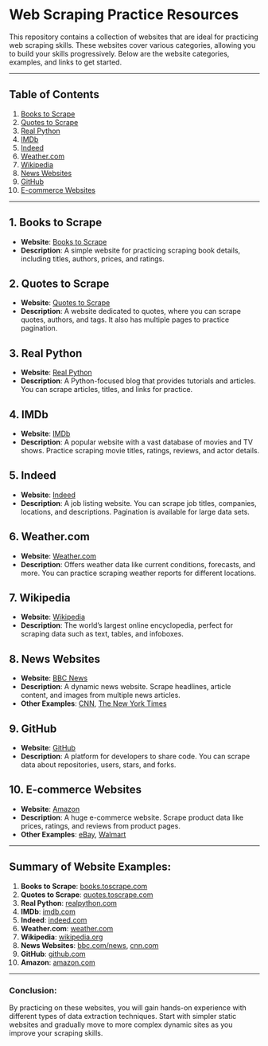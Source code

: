 # Web Scraping Practice Resources

This repository contains a collection of websites that are ideal for practicing web scraping skills. These websites cover various categories, allowing you to build your skills progressively. Below are the website categories, examples, and links to get started.

---

## Table of Contents
1. [Books to Scrape](#books-to-scrape)
2. [Quotes to Scrape](#quotes-to-scrape)
3. [Real Python](#real-python)
4. [IMDb](#imdb)
5. [Indeed](#indeed)
6. [Weather.com](#weathercom)
7. [Wikipedia](#wikipedia)
8. [News Websites](#news-websites)
9. [GitHub](#github)
10. [E-commerce Websites](#e-commerce-websites)

---

## 1. Books to Scrape
- **Website**: [Books to Scrape](http://books.toscrape.com/)
- **Description**: A simple website for practicing scraping book details, including titles, authors, prices, and ratings.

## 2. Quotes to Scrape
- **Website**: [Quotes to Scrape](http://quotes.toscrape.com/)
- **Description**: A website dedicated to quotes, where you can scrape quotes, authors, and tags. It also has multiple pages to practice pagination.

## 3. Real Python
- **Website**: [Real Python](https://realpython.com/)
- **Description**: A Python-focused blog that provides tutorials and articles. You can scrape articles, titles, and links for practice.

## 4. IMDb
- **Website**: [IMDb](https://www.imdb.com/)
- **Description**: A popular website with a vast database of movies and TV shows. Practice scraping movie titles, ratings, reviews, and actor details.

## 5. Indeed
- **Website**: [Indeed](https://www.indeed.com/)
- **Description**: A job listing website. You can scrape job titles, companies, locations, and descriptions. Pagination is available for large data sets.

## 6. Weather.com
- **Website**: [Weather.com](https://weather.com/)
- **Description**: Offers weather data like current conditions, forecasts, and more. You can practice scraping weather reports for different locations.

## 7. Wikipedia
- **Website**: [Wikipedia](https://www.wikipedia.org/)
- **Description**: The world’s largest online encyclopedia, perfect for scraping data such as text, tables, and infoboxes.

## 8. News Websites
- **Website**: [BBC News](https://www.bbc.com/news)
- **Description**: A dynamic news website. Scrape headlines, article content, and images from multiple news articles.
- **Other Examples**: [CNN](https://edition.cnn.com/), [The New York Times](https://www.nytimes.com/)

## 9. GitHub
- **Website**: [GitHub](https://github.com/)
- **Description**: A platform for developers to share code. You can scrape data about repositories, users, stars, and forks.

## 10. E-commerce Websites
- **Website**: [Amazon](https://www.amazon.com/)
- **Description**: A huge e-commerce website. Scrape product data like prices, ratings, and reviews from product pages.
- **Other Examples**: [eBay](https://www.ebay.com/), [Walmart](https://www.walmart.com/)

---

## Summary of Website Examples:
1. **Books to Scrape**: [books.toscrape.com](http://books.toscrape.com/)
2. **Quotes to Scrape**: [quotes.toscrape.com](http://quotes.toscrape.com/)
3. **Real Python**: [realpython.com](https://realpython.com/)
4. **IMDb**: [imdb.com](https://www.imdb.com/)
5. **Indeed**: [indeed.com](https://www.indeed.com/)
6. **Weather.com**: [weather.com](https://weather.com/)
7. **Wikipedia**: [wikipedia.org](https://www.wikipedia.org/)
8. **News Websites**: [bbc.com/news](https://www.bbc.com/news), [cnn.com](https://edition.cnn.com/)
9. **GitHub**: [github.com](https://github.com/)
10. **Amazon**: [amazon.com](https://www.amazon.com/)

---

### Conclusion:
By practicing on these websites, you will gain hands-on experience with different types of data extraction techniques. Start with simpler static websites and gradually move to more complex dynamic sites as you improve your scraping skills.
